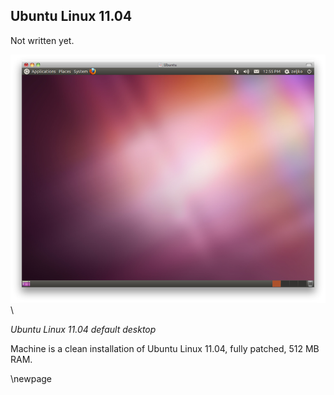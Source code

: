 ## Ubuntu Linux 11.04

Not written yet.

![Ubuntu Linux 11.04 default desktop](images/installation/ubuntu-11-04/ubuntu-11-04-desktop.png)\

*Ubuntu Linux 11.04 default desktop*

Machine is a clean installation of Ubuntu Linux 11.04, fully patched, 512 MB RAM.

\newpage

